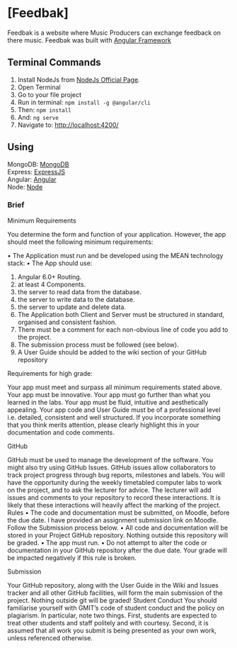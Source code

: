 # [Feedbak]

Feedbak is a website where Music Producers can exchange feedback on there music. Feedbak was built with [Angular Framework](https://angular.io/)

## Terminal Commands

1. Install NodeJs from [NodeJs Official Page](https://nodejs.org/en).
2. Open Terminal
3. Go to your file project
4. Run in terminal: ```npm install -g @angular/cli```
5. Then: ```npm install```
6. And: ```ng serve```
7. Navigate to: [http://localhost:4200/](http://localhost:4200/)


## Using

MongoDB: [MongoDB](https://www.mongodb.com/)  
Express: [ExpressJS](https://expressjs.com/)  
Angular: [Angular](https://angular.io/)  
Node: [Node](https://nodejs.org/en/)  


### Brief

Minimum Requirements

You determine the form and function of your application. However, the app should meet the following minimum requirements:

•	The Application must run and be developed using the MEAN technology stack:
•	The App should use:
1.	Angular 6.0+ Routing.
2.	at least 4 Components.
3.	the server to read data from the database.
4.	the server to write data to the database.
5.	the server to update and delete data.
6.	The Application both Client and Server must be structured in standard, organised and consistent fashion.
7.	There must be a comment for each non-obvious line of code you add to the project.
8.	The submission process must be followed (see below).
9.	A User Guide should be added to the wiki section of your GitHub repository

Requirements for high grade:

Your app must meet and surpass all minimum requirements stated above. Your app must be innovative. Your app must go further than what you learned in the labs. Your app must be fluid, intuitive and aesthetically appealing. Your app code and User Guide must be of a professional level i.e. detailed, consistent and well structured. If you incorporate something that you think merits attention, please clearly highlight this in your documentation and code comments.

GitHub

GitHub must be used to manage the development of the software. You might also try using GitHub Issues. GitHub issues allow collaborators to track project progress through bug reports, milestones and labels. You will have the opportunity during the weekly timetabled computer labs to work on the project, and to ask the lecturer for advice. The lecturer will add issues and comments to your repository to record these interactions. It is likely that these interactions will heavily affect the marking of the project.
Rules
•	The code and documentation must be submitted, on Moodle, before the due date. I have provided an assignment submission link on Moodle. Follow the Submission process below.
•	All code and documentation will be stored in your Project GitHub repository. Nothing outside this repository will be graded.
•	The app must run.
•	Do not attempt to alter the code or documentation in your GitHub repository after the due date. Your grade will be impacted negatively if this rule is broken.

Submission

Your GitHub repository, along with the User Guide in the Wiki and Issues tracker and all other GitHub facilities, will form the main submission of the project. Nothing outside git will be graded!
Student Conduct
You should familiarise yourself with GMIT’s code of student conduct and the policy on plagiarism. In particular, note two things. First, students are expected to treat other students and staff politely and with courtesy. Second, it is assumed that all work you submit is being presented as your own work, unless referenced otherwise.
